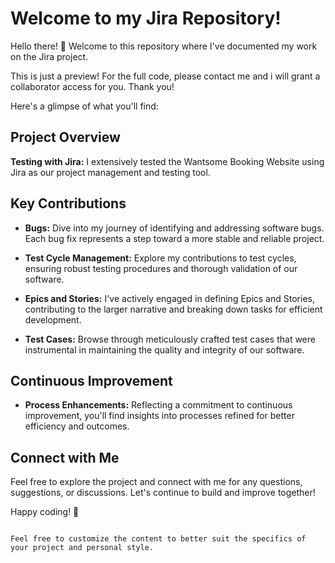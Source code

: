 
# Welcome to my Jira Repository!

Hello there! 👋 Welcome to this repository where I've documented my work on the Jira project. 

This is just a preview! For the full code, please contact me and i will grant a collaborator access for you. Thank you!

Here's a glimpse of what you'll find:

## Project Overview

 **Testing with Jira:** I extensively tested the Wantsome Booking Website using Jira as our project management and testing tool.
  
## Key Contributions

- **Bugs:** Dive into my journey of identifying and addressing software bugs. Each bug fix represents a step toward a more stable and reliable project.

- **Test Cycle Management:** Explore my contributions to test cycles, ensuring robust testing procedures and thorough validation of our software.

- **Epics and Stories:** I've actively engaged in defining Epics and Stories, contributing to the larger narrative and breaking down tasks for efficient development.

- **Test Cases:** Browse through meticulously crafted test cases that were instrumental in maintaining the quality and integrity of our software.

## Continuous Improvement

- **Process Enhancements:** Reflecting a commitment to continuous improvement, you'll find insights into processes refined for better efficiency and outcomes.

## Connect with Me

Feel free to explore the project and connect with me for any questions, suggestions, or discussions. Let's continue to build and improve together!

Happy coding! 🚀
```

Feel free to customize the content to better suit the specifics of your project and personal style.
